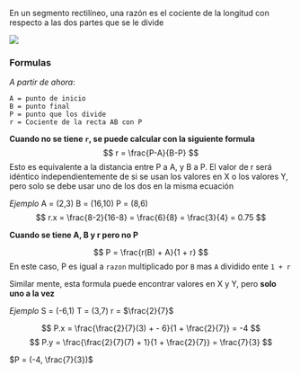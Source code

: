 En un segmento rectilíneo, una razón es el cociente de la longitud con respecto a las dos partes que se le divide

![](https://diazavalos.com/Formula_4.png)

### Formulas

*A partir de ahora*:
```
A = punto de inicio
B = punto final
P = punto que los divide
r = Cociente de la recta AB con P
```

**Cuando no se tiene `r`, se puede calcular con la siguiente formula**
$$
r = \frac{P-A}{B-P}
$$
Esto es equivalente a la distancia entre P a A, y B a P. El valor de r será idéntico independientemente de si se usan los valores en X o los valores Y, pero solo se debe usar uno de los dos en la misma ecuación

*Ejemplo*
A = (2,3)
B = (16,10)
P = (8,6)
$$
r.x = \frac{8-2}{16-8} = \frac{6}{8} = \frac{3}{4} = 0.75
$$


**Cuando se tiene A, B y r pero no P**

$$
P = \frac{r(B) + A}{1 + r}
$$
En este caso, P es igual a `razon` multiplicado por `B` mas `A` dividido ente `1 + r`

Similar mente, esta formula puede encontrar valores en X y Y, pero **solo uno a la vez**

*Ejemplo*
S = (-6,1)
T = (3,7)
r = $\frac{2}{7}$

$$
P.x = \frac{\frac{2}{7}(3) + - 6}{1 + \frac{2}{7}} = -4
$$
$$
P.y = \frac{\frac{2}{7}(7) + 1}{1 + \frac{2}{7}} = \frac{7}{3}
$$

$P = (-4, \frac{7}{3})$
